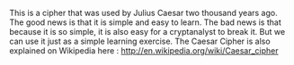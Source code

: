 This is a cipher that was used by Julius Caesar two thousand years ago. The good news is that it is simple and easy to learn. 
The bad news is that because it is so simple, it is also easy for a cryptanalyst to break it.
But we can use it just as a simple learning exercise. 
The Caesar Cipher is also explained on Wikipedia here : 
http://en.wikipedia.org/wiki/Caesar_cipher
